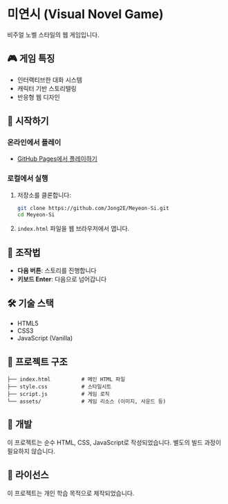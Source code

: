# 미연시 (Visual Novel Game)

비주얼 노벨 스타일의 웹 게임입니다.

## 🎮 게임 특징

- 인터랙티브한 대화 시스템
- 캐릭터 기반 스토리텔링
- 반응형 웹 디자인

## 🚀 시작하기

### 온라인에서 플레이
- [GitHub Pages에서 플레이하기](https://jong2e.github.io/Meyeon-Si/)

### 로컬에서 실행
1. 저장소를 클론합니다:
   ```bash
   git clone https://github.com/Jong2E/Meyeon-Si.git
   cd Meyeon-Si
   ```

2. `index.html` 파일을 웹 브라우저에서 엽니다.

## 🎯 조작법

- **다음 버튼**: 스토리를 진행합니다
- **키보드 Enter**: 다음으로 넘어갑니다

## 🛠️ 기술 스택

- HTML5
- CSS3
- JavaScript (Vanilla)

## 📁 프로젝트 구조

```
├── index.html          # 메인 HTML 파일
├── style.css           # 스타일시트
├── script.js           # 게임 로직
└── assets/             # 게임 리소스 (이미지, 사운드 등)
```

## 🔧 개발

이 프로젝트는 순수 HTML, CSS, JavaScript로 작성되었습니다. 별도의 빌드 과정이 필요하지 않습니다.

## 📄 라이선스

이 프로젝트는 개인 학습 목적으로 제작되었습니다.
